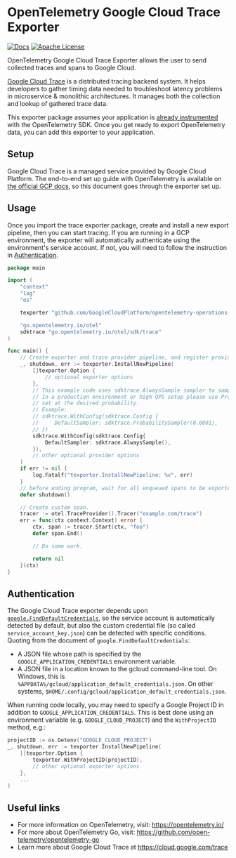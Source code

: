 # OpenTelemetry Google Cloud Trace Exporter

[![Docs](https://godoc.org/github.com/GoogleCloudPlatform/opentelemetry-operations-go/exporter/trace?status.svg)](https://pkg.go.dev/github.com/GoogleCloudPlatform/opentelemetry-operations-go/exporter/trace)
[![Apache License][license-image]][license-url]

OpenTelemetry Google Cloud Trace Exporter allows the user to send collected traces and spans to Google Cloud.

[Google Cloud Trace](https://cloud.google.com/trace) is a distributed tracing backend system. It helps developers to gather timing data needed to troubleshoot latency problems in microservice & monolithic architectures. It manages both the collection and lookup of gathered trace data.

This exporter package assumes your application is [already instrumented](https://github.com/open-telemetry/opentelemetry-go/blob/main/example/http/client/client.go) with the OpenTelemetry SDK. Once you get ready to export OpenTelemetry data, you can add this exporter to your application.

## Setup

Google Cloud Trace is a managed service provided by Google Cloud Platform. The end-to-end set up guide with OpenTelemetry is available on [the official GCP docs](https://cloud.google.com/trace/docs/setup/go-ot), so this document goes through the exporter set up.

## Usage

Once you import the trace exporter package, create and install a new export pipeline, then you can start tracing. If you are running in a GCP environment, the exporter will automatically authenticate using the environment's service account. If not, you will need to follow the instruction in [Authentication](#Authentication).

```go
package main

import (
    "context"
    "log"
    "os"

    texporter "github.com/GoogleCloudPlatform/opentelemetry-operations-go/exporter/trace"

    "go.opentelemetry.io/otel"
    sdktrace "go.opentelemetry.io/otel/sdk/trace"
)

func main() {
    // Create exporter and trace provider pipeline, and register provider.
    _, shutdown, err := texporter.InstallNewPipeline(
        []texporter.Option {
            // optional exporter options
        },
        // This example code uses sdktrace.AlwaysSample sampler to sample all traces.
        // In a production environment or high QPS setup please use ProbabilitySampler
        // set at the desired probability.
        // Example:
        // sdktrace.WithConfig(sdktrace.Config {
        //     DefaultSampler: sdktrace.ProbabilitySampler(0.0001),
        // })
        sdktrace.WithConfig(sdktrace.Config{
            DefaultSampler: sdktrace.AlwaysSample(),
        }),
        // other optional provider options
    )
    if err != nil {
        log.Fatalf("texporter.InstallNewPipeline: %v", err)
    }
    // before ending program, wait for all enqueued spans to be exported
    defer shutdown()

    // Create custom span.
    tracer := otel.TraceProvider().Tracer("example.com/trace")
    err = func(ctx context.Context) error {
        ctx, span := tracer.Start(ctx, "foo")
        defer span.End()

        // Do some work.

        return nil
    }(ctx)
}
```

## Authentication

The Google Cloud Trace exporter depends upon [`google.FindDefaultCredentials`](https://pkg.go.dev/golang.org/x/oauth2/google?tab=doc#FindDefaultCredentials), so the service account is automatically detected by default, but also the custom credential file (so called `service_account_key.json`) can be detected with specific conditions. Quoting from the document of `google.FindDefaultCredentials`:

* A JSON file whose path is specified by the `GOOGLE_APPLICATION_CREDENTIALS` environment variable.
* A JSON file in a location known to the gcloud command-line tool. On Windows, this is `%APPDATA%/gcloud/application_default_credentials.json`. On other systems, `$HOME/.config/gcloud/application_default_credentials.json`.

When running code locally, you may need to specify a Google Project ID in addition to `GOOGLE_APPLICATION_CREDENTIALS`. This is best done using an environment variable (e.g. `GOOGLE_CLOUD_PROJECT`) and the `WithProjectID` method, e.g.:

```go
projectID := os.Getenv("GOOGLE_CLOUD_PROJECT")
_, shutdown, err := texporter.InstallNewPipeline(
    []texporter.Option {
        texporter.WithProjectID(projectID),
        // other optional exporter options
    },
    ...
)
```

## Useful links

* For more information on OpenTelemetry, visit: https://opentelemetry.io/
* For more about OpenTelemetry Go, visit: https://github.com/open-telemetry/opentelemetry-go
* Learn more about Google Cloud Trace at https://cloud.google.com/trace

[license-url]: https://github.com/GoogleCloudPlatform/opentelemetry-operations-go/blob/main/LICENSE
[license-image]: https://img.shields.io/badge/license-Apache_2.0-green.svg?style=flat
